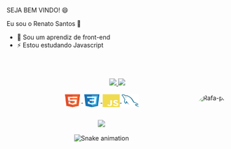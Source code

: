 SEJA BEM VINDO! 😄

Eu sou o Renato Santos 👋

- 🔭 Sou um aprendiz de front-end
- ⚡ Estou estudando Javascript


<br><br>
<div align="center">
  <a href="https://github.com/RenatoSantos-infor">
  <img height="180em" src="https://github-readme-stats.vercel.app/api?username=RenatoSantos-infor&show_icons=true&theme=dracula&include_all_commits=true&count_private=true"/>
  <img height="180em" src="https://github-readme-stats.vercel.app/api/top-langs/?username=RenatoSantos-infor&layout=compact&langs_count=7&theme=dracula"/>
</div>
<div align="center"><br>  
  <img align="center" alt="Infor-HTML" height="30" width="40" src="https://raw.githubusercontent.com/devicons/devicon/master/icons/html5/html5-original.svg">
  <img align="center" alt="Infor-CSS" height="30" width="40" src="https://raw.githubusercontent.com/devicons/devicon/master/icons/css3/css3-original.svg">
  <img align="center" alt="Infor-Js" height="30" width="40" src="https://raw.githubusercontent.com/devicons/devicon/master/icons/javascript/javascript-plain.svg">
  <img align="center" alt="Infor-Python" height="30" width="40" src="https://raw.githubusercontent.com/devicons/devicon/master/icons/mysql/mysql-original.svg">
  <img align="right" alt="Rafa-pic" height="150" style="border-radius:50px;"
</div>
  
  ##
 
<div align="center">  
  <a href="https://www.linkedin.com/in/renato-santos-406a9121" target="_blank"><img src="https://img.shields.io/badge/-LinkedIn-%230077B5?style=for-the-badge&logo=linkedin&logoColor=white" target="_blank"></a> 
 
  ![Snake animation](https://github.com/RenatoSantos-infor/RenatoSantos-infor/blob/output/github-contribution-grid-snake.svg)
 
</div>

